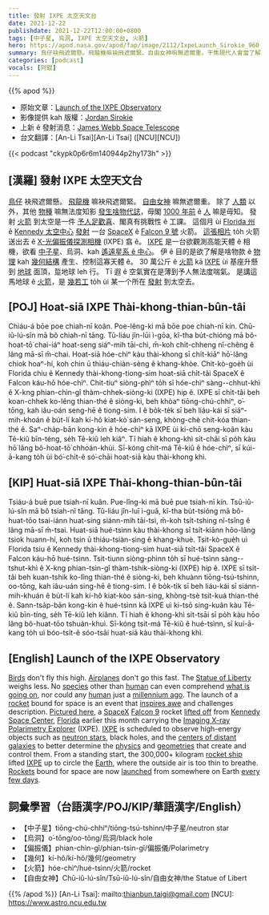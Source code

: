 ```yaml
---
title: 發射 IXPE 太空天文台
date: 2021-12-22
publishdate: 2021-12-22T12:00:00+0800
tags: [中子星, 烏洞, IXPE 太空天文台, 火箭]
hero: https://apod.nasa.gov/apod/fap/image/2112/IxpeLaunch_Sirokie_960.jpg
summary: 鳥仔袂飛遮爾懸。飛龍機嘛袂飛遮爾緊。自由女神嘛無遮爾重。干焦現代人會當了解發生啥物代誌，1000 年前 ê 人嘛是毋知。
categories: [podcast]
vocals: [阿錕]
---
```


{{% apod %}}

- 原始文章：[Launch of the IXPE Observatory](https://apod.nasa.gov/apod/ap211222.html)
- 影像提供 kah 版權：[Jordan Sirokie](https://www.instagram.com/sir_oki/)
- 上新 ê 發射消息：[James Webb Space Telescope](https://www.nasa.gov/feature/james-webb-space-telescope-launch-update)
- 台文翻譯：[An-Li Tsai][An-Li Tsai] ([NCU][NCU])

{{< podcast "ckypk0p6r6m140944p2hy173h" >}}

## [漢羅] 發射 IXPE 太空天文台
[鳥仔][Birds] 袂飛遮爾懸。
[飛龍機][Airplanes] 嘛袂飛遮爾緊。
[自由女神][Statue of Liberty] 嘛無遮爾重。
除了 [人類][human 1] 以外，其他 [物種][species] 嘛無法度知影 [發生啥物代誌][what is going on]，毋閣 [1000 年前][millennium ago] ê [人][human 2] 嘛是毋知。
發射 [火箭][rocket] 到太空是一件 [予人足歡喜][inspires awe]、閣真有挑戰性 ê 工課。
這個月 ùi [Florida 州][Florida] ê [Kennedy 太空中心][Kennedy Space Center] [發射][lifted off] 一台 [SpaceX][SpaceX] ê [Falcon 9 號][Falcon 9] 火箭。
[這張相片][Pictured here] to̍h 火箭送出去 ê [X-光偏振儀探測相機][Imaging X-ray Polarimetry Explorer] (IXPE) 翕 ê。
[IXPE][IXPE 1] 是一台欲觀測高能天體 ê 相機，欲看 [中子星][neutron stars]、烏洞、kah [遙遠星系 ê 中心][centers of distant galaxies]。
伊 ê 目的是欲了解是啥物款 ê [物理][physics] kah [幾何結構][geometries] 產生、控制這寡天體 ê。
30 萬公斤 ê [火箭][Rockets] kā [IXPE][IXPE 2] ùi 基座升懸到 [地球][Earth] 面頂，踅地球 leh 行。
Tī 遐 ê 空氣實在是薄到予人無法度喘氣。
是講這馬地球 ê [火箭][rocket ship]，是 [幾若工][every few days] to̍h ùi 某一个所在 [發射][launched t] 到太空去。

## [POJ] Hoat-siā IXPE Thài-khong-thian-bûn-tâi
Chiáu-á bōe poe chiah-nī koân.
Poe-lêng-ki mā bōe poe chiah-nī kín.
Chū-iû-lú-sîn mā bô chiah-nī tāng.
Tû-liáu jîn-lūi ì-gōa, kî-tha bu̍t-chióng mā bô-hoat-tō͘ chai-iáⁿ hoat-seng siáⁿ-mih tāi-chì, m̄-koh chi̍t-chheng nî-chêng ê lâng mā-sī m̄-chai.
Hoat-siā hóe-chìⁿ kàu thài-khong sī chi̍t-kiāⁿ hō͘-lâng chiok hoaⁿ-hí, koh chin ū thiáu-chiàn-sèng ê khang-khòe.
Chit-kò-goe̍h ùi Florida chiu ê Kennedy thài-khong-tiong-sim hoat-siā chi̍t-tâi SpaceX ê Falcon káu-hō hóe-chìⁿ.
Chit-tiuⁿ siòng-phìⁿ to̍h sī hóe-chìⁿ sàng--chhut-khì ê X-kng phian-chìn-gî thàm-chhek-siòng-ki (IXPE) hip ê.
IXPE sī chi̍t-tâi beh koan-chhek ko-lêng thian-thé ê siòng-ki, beh khòaⁿ tiōng-chú-chhiⁿ, o͘-tōng, kah iâu-oán seng-hē ê tiong-sim.
I ê bo̍k-te̍k sī beh liáu-kái sī siáⁿ-mih-khoán ê bu̍t-lí kah kí-hô kiat-kò͘ sán-seng, khòng-chè chit-kóa thian-thé ê.
Saⁿ-cha̍p-bān kong-kin ê hóe-chìⁿ kā IXPE ùi ki-chō seng-koân kàu Tē-kiû bīn-téng, se̍h Tē-kiû leh kiâⁿ.
Tī hiah ê khong-khì si̍t-chāi sī po̍h kàu hō͘ lâng bô-hoat-tō͘ chhoán-khùi.
Sī-kóng chit-má Tē-kiû ê hóe-chìⁿ, sī kúi-ā-kang to̍h ùi bó͘-chi̍t-ê só͘-chāi hoat-siā kàu thài-khong khì.


## [KIP] Huat-siā IXPE Thài-khong-thian-bûn-tâi
Tsiáu-á buē pue tsiah-nī kuân.
Pue-lîng-ki mā buē pue tsiah-nī kín.
Tsū-iû-lú-sîn mā bô tsiah-nī tāng.
Tû-liáu jîn-luī ì-guā, kî-tha bu̍t-tsióng mā bô-huat-tōo tsai-iánn huat-sing siánn-mih tāi-tsì, m̄-koh tsi̍t-tshing nî-tsîng ê lâng mā-sī m̄-tsai.
Huat-siā hué-tsìnn kàu thài-khong sī tsi̍t-kiānn hōo-lâng tsiok huann-hí, koh tsin ū thiáu-tsiàn-sìng ê khang-khuè.
Tsit-kò-gue̍h uì Florida tsiu ê Kennedy thài-khong-tiong-sim huat-siā tsi̍t-tâi SpaceX ê Falcon káu-hō hué-tsìnn.
Tsit-tiunn siòng-phìnn to̍h sī hué-tsìnn sàng--tshut-khì ê X-kng phian-tsìn-gî thàm-tshik-siòng-ki (IXPE) hip ê.
IXPE sī tsi̍t-tâi beh kuan-tshik ko-lîng thian-thé ê siòng-ki, beh khuànn tiōng-tsú-tshinn, oo-tōng, kah iâu-uán sing-hē ê tiong-sim.
I ê bo̍k-ti̍k sī beh liáu-kái sī siánn-mih-khuán ê bu̍t-lí kah kí-hô kiat-kòo sán-sing, khòng-tsè tsit-kuá thian-thé ê.
Sann-tsa̍p-bān kong-kin ê hué-tsìnn kā IXPE uì ki-tsō sing-kuân kàu Tē-kiû bīn-tíng, se̍h Tē-kiû leh kiânn.
Tī hiah ê khong-khì si̍t-tsāi sī po̍h kàu hōo lâng bô-huat-tōo tshuán-khuì.
Sī-kóng tsit-má Tē-kiû ê hué-tsìnn, sī kuí-ā-kang to̍h uì bóo-tsi̍t-ê sóo-tsāi huat-siā kàu thài-khong khì.


## [English] Launch of the IXPE Observatory
[Birds][Birds] don't fly this high.
[Airplanes][Airplanes] don't go this fast.
The [Statue of Liberty][Statue of Liberty] weighs less.
No [species][species] other than [human][human 1] can even comprehend [what is going on][what is going on], nor could any [human][human 2] just a [millennium ago][millennium ago].
The launch of a [rocket][rocket] bound for space is an event that [inspires awe][inspires awe] and challenges description.
[Pictured here][Pictured here], a [SpaceX][SpaceX] [Falcon 9][Falcon 9] rocket [lifted off][lifted off] from [Kennedy Space Center][Kennedy Space Center], [Florida][Florida] earlier this month carrying the [Imaging X-ray Polarimetry Explorer][Imaging X-ray Polarimetry Explorer] (IXPE).
[IXPE][IXPE 1] is scheduled to observe high-energy objects such as [neutron stars][neutron stars], black holes, and the [centers of distant galaxies][centers of distant galaxies] to better determine the [physics][physics] and [geometries][geometries] that create and control them.
From a standing start, the 300,000+ kilogram [rocket ship][rocket ship] lifted [IXPE][IXPE 2] up to circle the [Earth][Earth], where the outside air is too thin to breathe.
[Rockets][Rockets] bound for space are now [launched][launched e] from somewhere on Earth [every few days][every few days].


## 詞彙學習（台語漢字/POJ/KIP/華語漢字/English）
- 【中子星】tiōng-chú-chhiⁿ/tiōng-tsú-tshinn/中子星/neutron star
- 【烏洞】o͘-tōng/oo-tōng/烏洞/black hole
- 【偏振儀】phian-chìn-gî/phian-tsìn-gî/偏振儀/Polarimetry
- 【幾何】kí-hô/kí-hô/幾何/geometry
- 【火箭】hóe-chìⁿ/hué-tsìnn/火箭/rocket
- 【自由女神】Chū-iû-lú-sîn/Tsū-iû-lú-sîn/自由女神/the Statue of Libert


{{% /apod %}}
[An-Li Tsai]: mailto:thianbun.taigi@gmail.com
[NCU]: https://www.astro.ncu.edu.tw

[copyright]: https://apod.nasa.gov/apod/fap/lib/about_apod.html#srapply

[Birds]:https://www.pbs.org/lifeofbirds/
[Airplanes]:https://www.grc.nasa.gov/www/k-12/UEET/StudentSite/airplanes.html
[Statue of Liberty]:http://www.nps.gov/stli/
[species]:https://en.wikipedia.org/wiki/Species
[human 1]:https://apod.nasa.gov/apod/ap190818.html
[what is going on]:http://www.dumpaday.com/wp-content/uploads/2014/04/scary-pictures-22.jpg
[human 2]:https://www.nlm.nih.gov/research/visible/photos.html
[millennium ago]:https://apod.nasa.gov/apod/ap010101.html
[rocket]:https://www.grc.nasa.gov/WWW/K-12/TRC/Rockets/history_of_rockets.html
[inspires awe]:https://apod.nasa.gov/apod/ap161017.html
[Pictured here]:https://www.instagram.com/p/CXQrQ28Oo6_/
[SpaceX]:https://www.spacex.com/
[Falcon 9]:https://www.spacex.com/vehicles/falcon-9/
[lifted off]:https://apod.nasa.gov/apod/ap160721.html
[Kennedy Space Center]:https://en.wikipedia.org/wiki/Kennedy_Space_Center
[Florida]:https://en.wikipedia.org/wiki/Florida
[Imaging X-ray Polarimetry Explorer]:https://ixpe.msfc.nasa.gov/
[IXPE 1]:https://en.wikipedia.org/wiki/IXPE
[neutron stars]:https://imagine.gsfc.nasa.gov/science/objects/neutron_stars1.html
[centers of distant galaxies]:https://apod.nasa.gov/apod/ap140224.html
[physics]:https://en.wikipedia.org/wiki/Physics
[geometries]:https://en.wikipedia.org/wiki/Geometry
[rocket ship]:https://apod.nasa.gov/apod/ap180624.html
[IXPE 2]:https://youtu.be/9VgSkMDaFNk
[Earth]:https://apod.nasa.gov/apod/ap070325.html
[Rockets]:https://spaceplace.nasa.gov/launching-into-space/en/
[launched e]:https://apod.nasa.gov/apod/ap210401.html
[launched t]:https://apod.tw/daily/20210401/
[every few days]:https://en.wikipedia.org/wiki/2022_in_spaceflight
